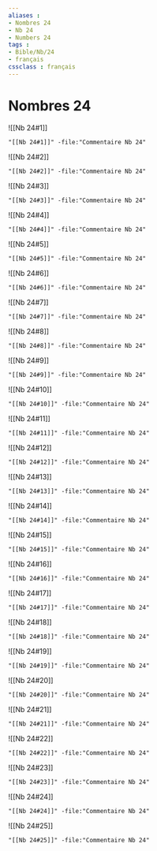 ```yaml
---
aliases : 
- Nombres 24
- Nb 24
- Numbers 24
tags : 
- Bible/Nb/24
- français
cssclass : français
---
```


# Nombres 24

![[Nb 24#1]]

```query
"[[Nb 24#1]]" -file:"Commentaire Nb 24"
```

![[Nb 24#2]]

```query
"[[Nb 24#2]]" -file:"Commentaire Nb 24"
```

![[Nb 24#3]]

```query
"[[Nb 24#3]]" -file:"Commentaire Nb 24"
```

![[Nb 24#4]]

```query
"[[Nb 24#4]]" -file:"Commentaire Nb 24"
```

![[Nb 24#5]]

```query
"[[Nb 24#5]]" -file:"Commentaire Nb 24"
```

![[Nb 24#6]]

```query
"[[Nb 24#6]]" -file:"Commentaire Nb 24"
```

![[Nb 24#7]]

```query
"[[Nb 24#7]]" -file:"Commentaire Nb 24"
```

![[Nb 24#8]]

```query
"[[Nb 24#8]]" -file:"Commentaire Nb 24"
```

![[Nb 24#9]]

```query
"[[Nb 24#9]]" -file:"Commentaire Nb 24"
```

![[Nb 24#10]]

```query
"[[Nb 24#10]]" -file:"Commentaire Nb 24"
```

![[Nb 24#11]]

```query
"[[Nb 24#11]]" -file:"Commentaire Nb 24"
```

![[Nb 24#12]]

```query
"[[Nb 24#12]]" -file:"Commentaire Nb 24"
```

![[Nb 24#13]]

```query
"[[Nb 24#13]]" -file:"Commentaire Nb 24"
```

![[Nb 24#14]]

```query
"[[Nb 24#14]]" -file:"Commentaire Nb 24"
```

![[Nb 24#15]]

```query
"[[Nb 24#15]]" -file:"Commentaire Nb 24"
```

![[Nb 24#16]]

```query
"[[Nb 24#16]]" -file:"Commentaire Nb 24"
```

![[Nb 24#17]]

```query
"[[Nb 24#17]]" -file:"Commentaire Nb 24"
```

![[Nb 24#18]]

```query
"[[Nb 24#18]]" -file:"Commentaire Nb 24"
```

![[Nb 24#19]]

```query
"[[Nb 24#19]]" -file:"Commentaire Nb 24"
```

![[Nb 24#20]]

```query
"[[Nb 24#20]]" -file:"Commentaire Nb 24"
```

![[Nb 24#21]]

```query
"[[Nb 24#21]]" -file:"Commentaire Nb 24"
```

![[Nb 24#22]]

```query
"[[Nb 24#22]]" -file:"Commentaire Nb 24"
```

![[Nb 24#23]]

```query
"[[Nb 24#23]]" -file:"Commentaire Nb 24"
```

![[Nb 24#24]]

```query
"[[Nb 24#24]]" -file:"Commentaire Nb 24"
```

![[Nb 24#25]]

```query
"[[Nb 24#25]]" -file:"Commentaire Nb 24"
```

